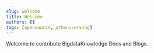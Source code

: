 ```yaml
---
slug: welcome
title: Welcome
authors: []
tags: [opensource, athenaserving]
---
```


Welcome to contribute BigdataKnowledge Docs and Blogs.
